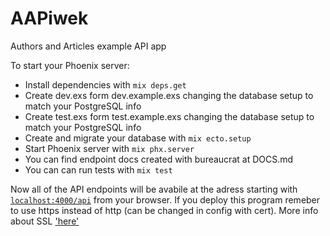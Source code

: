 # AAPiwek

Authors and Articles example API app

To start your Phoenix server:

  * Install dependencies with `mix deps.get`
  * Create dev.exs form dev.example.exs changing the database setup to match your PostgreSQL info
  * Create test.exs form test.example.exs changing the database setup to match your PostgreSQL info
  * Create and migrate your database with `mix ecto.setup`
  * Start Phoenix server with `mix phx.server`
  * You can find endpoint docs created with bureaucrat at DOCS.md
  * You can can run tests with `mix test`

Now all of the API endpoints will be avabile at the adress starting with [`localhost:4000/api`](http://localhost:4000/api) from your browser.
If you deploy this program remeber to use https instead of http (can be changed in config with cert).
More info about SSL ['here'](https://phoenixframework.readme.io/docs/configuration-for-ssl)
